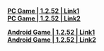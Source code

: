 **[PC Game | 1.2.52 | Link1](https://autopatchcn.bhsr.com/client/beta/20230804180553_T2uaIvDBbB8v7Xhk/StarRail_1.2.54.zip)**   
**[PC Game | 1.2.52 | Link2](https://bhrpg-prod.oss-accelerate.aliyuncs.com/client/beta/20230804180553_T2uaIvDBbB8v7Xhk/StarRail_1.2.54.zip)**

**[Android Game | 1.2.52 | Link1](https://autopatchcn.bhsr.com/client/beta/20230804180553_T2uaIvDBbB8v7Xhk/StarRail_1.2.54.apk)**   
**[Android Game | 1.2.52 | Link2](https://bhrpg-prod.oss-accelerate.aliyuncs.com/client/beta/20230804180553_T2uaIvDBbB8v7Xhk/StarRail_1.2.54.apk)**